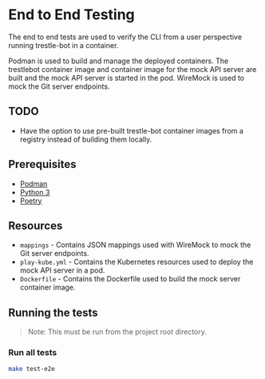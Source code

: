 # End to End Testing

The end to end tests are used to verify the CLI from a user perspective running trestle-bot in a container.

Podman is used to build and manage the deployed containers.
The trestlebot container image and container image for the mock API server are built and the mock API server is started in the pod.
WireMock is used to mock the Git server endpoints.

## TODO
- Have the option to use pre-built trestle-bot container images from a registry instead of building them locally.

## Prerequisites

- [Podman](https://podman.io/docs/installation)
- [Python 3](https://www.python.org/downloads/)
- [Poetry](https://python-poetry.org/docs/#installation)

## Resources

- `mappings` - Contains JSON mappings used with WireMock to mock the Git server endpoints.
- `play-kube.yml` - Contains the Kubernetes resources used to deploy the mock API server in a pod.
- `Dockerfile` - Contains the Dockerfile used to build the mock server container image.

## Running the tests

> Note: This must be run from the project root directory.

### Run all tests

```bash
make test-e2e
```